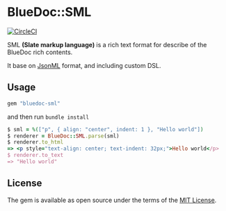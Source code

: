 # BlueDoc::SML

[![CircleCI](https://circleci.com/gh/thebluedoc/bluedoc-sml/tree/master.svg?style=shield&circle-token=f1967fcb6f13fb9bcdb074769fc30038d36aee53)](https://circleci.com/gh/thebluedoc/bluedoc-sml/tree/master)

SML __(Slate markup language)__ is a rich text format for describe of the BlueDoc rich contents.

It base on [JsonML](http://jsonml.org) format, and including custom DSL.

## Usage

```rb
gem "bluedoc-sml"
```

and then run `bundle install`

```rb
$ sml = %(["p", { align: "center", indent: 1 }, "Hello world"])
$ renderer = BlueDoc::SML.parse(sml)
$ renderer.to_html
=> <p style="text-align: center; text-indent: 32px;">Hello world</p>
$ renderer.to_text
=> "Hello world"
```

## License

The gem is available as open source under the terms of the [MIT License](https://opensource.org/licenses/MIT).
